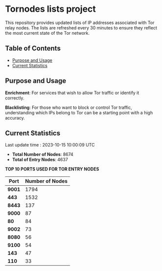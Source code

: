 # Tornodes lists project

This repository provides updated lists of IP addresses associated with Tor relay nodes. The lists are refreshed every 30 minutes to ensure they reflect the most current state of the Tor network.

## Table of Contents

- [Purpose and Usage](#purpose-and-usage)
- [Current Statistics](#current-statistics)


## Purpose and Usage

**Enrichment**: For services that wish to allow Tor traffic or identify it correctly.

**Blacklisting**: For those who want to block or control Tor traffic, understanding which IPs belong to Tor can be a starting point with a high accuracy.

## Current Statistics

Last update time : 2023-10-15 10:00:09 UTC

- **Total Number of Nodes**: 8674
- **Total of Entry Nodes**: 4637

**TOP 10 PORTS USED FOR TOR ENTRY NODES**

| **Port** | **Number of Nodes** |
|------|-----------------|
| **9001**   | 1794  |
| **443**   | 1532  |
| **8443**   | 137  |
| **9000**   | 87  |
| **80**   | 84  |
| **9002**   | 73  |
| **8080**   | 56  |
| **9100**   | 54  |
| **143**   | 47  |
| **110**   | 33  |

